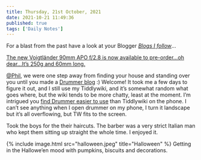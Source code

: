 ```yaml
---
title: Thursday, 21st October, 2021
date: 2021-10-21 11:49:36
published: true
tags: ['Daily Notes']
---
```


For a blast from the past have a look at your Blogger [*Blogs I follow*](https://www.blogger.com/manage-blogs-following.g?pli=1)…

[The new Voigtländer 90mm APO f/2.8 is now available to pre-order…oh dear…It’s 250g and 60mm long.](https://www.dpreview.com/news/2015050634/you-can-now-pre-order-the-new-voigtlander-90mm-f2-8-apo-skopar-m-mount-lens-for-799)

[@Phil](https://youneedastereo.com/#2021-10-21%20Journal), we were one step away from finding your house and standing over you until you made a [Drummer blog](http://oldschool.scripting.com/twelvety/) :) Welcome! It took me a few days to figure it out, and I still use my Tiddlywiki, and it’s somewhat random what goes where, but the wiki tends to be more chatty, least at the moment. I’m intrigued you [find Drummer easier to use](http://oldschool.scripting.com/twelvety/2021/10/21.html#a151655) than Tiddlywiki on the phone. I can’t see anything when I open drummer on my phone, I turn it landscape but it’s all overflowing, but TW fits to the screen.

Took the boys for the their haircuts. The barber was a very strict Italian man who kept them sitting up straight the whole time. I enjoyed it.


{% include image.html src="halloween.jpeg" title="Halloween" %}
Getting in the Hallowe’en mood with pumpkins, biscuits and decorations.